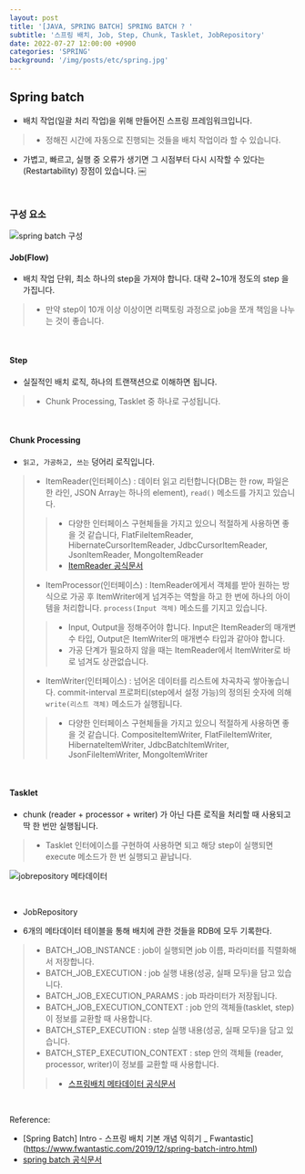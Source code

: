 ```yaml
---
layout: post
title: '[JAVA, SPRING BATCH] SPRING BATCH ? '
subtitle: '스프링 배치, Job, Step, Chunk, Tasklet, JobRepository'
date: 2022-07-27 12:00:00 +0900
categories: 'SPRING'
background: '/img/posts/etc/spring.jpg'
---
```


## Spring batch

- 배치 작업(일괄 처리 작업)을 위해 만들어진 스프링 프레임워크입니다.
> - 정해진 시간에 자동으로 진행되는 것들을 배치 작업이라 할 수 있습니다.
- 가볍고, 빠르고, 실행 중 오류가 생기면 그 시점부터 다시 시작할 수 있다는(Restartability) 장점이 있습니다. 
￼
<br>

### 구성 요소

![spring batch 구성](https://user-images.githubusercontent.com/88040158/208605222-2460da08-61e3-4a27-acda-6c516f732971.png)


#### Job(Flow) 
- 배치 작업 단위, 최소 하나의 step을 가져야 합니다. 대략 2~10개 정도의 step 을 가집니다.
> - 만약 step이 10개 이상 이상이면 리팩토링 과정으로 job을 쪼개 책임을 나누는 것이 좋습니다. 

<br>

#### Step 
- 실질적인 배치 로직, 하나의 트랜잭션으로 이해하면 됩니다.
> - Chunk Processing, Tasklet 중 하나로 구성됩니다. 

<br>

#### Chunk Processing 

- `읽고, 가공하고, 쓰는` 덩어리 로직입니다.  
> - ItemReader(인터페이스) : 데이터 읽고 리턴합니다(DB는 한 row, 파일은 한 라인, JSON Array는 하나의 element), `read()` 메소드를 가지고 있습니다.
> > - 다양한 인터페이스 구현체들을 가지고 있으니 적절하게 사용하면 좋을 것 같습니다, FlatFileItemReader, HibernateCursorItemReader,  JdbcCursorItemReader, JsonItemReader,  MongoItemReader
> > -  [ItemReader 공식문서](https://docs.spring.io/spring-batch/docs/current/api/org/springframework/batch/item/ItemReader.html)
> - ItemProcessor(인터페이스)  :  ItemReader에게서 객체를 받아 원하는 방식으로 가공 후 ItemWriter에게 넘겨주는 역할을 하고 한 번에 하나의 아이템을 처리합니다. `process(Input 객체)` 메소드를 기지고 있습니다.
> >  - Input, Output을 정해주어야 합니다. Input은 ItemReader의 매개변수 타입, Output은 ItemWriter의 매개변수 타입과 같아야 합니다.
> > - 가공 단계가 필요하지 않을 때는 ItemReader에서 ItemWriter로 바로 넘겨도 상관없습니다. 
> - ItemWriter(인터페이스) :  넘어온 데이터를 리스트에 차곡차곡 쌓아놓습니다. commit-interval 프로퍼티(step에서 설정 가능)의 정의된 숫자에 의해 `write(리스트 객체)` 메소드가 실행됩니다.
> > - 다양한 인터페이스 구현체들을 가지고 있으니 적절하게 사용하면 좋을 것 같습니다. CompositeItemWriter, FlatFileItemWriter, HibernateItemWriter,  JdbcBatchItemWriter, JsonFileItemWriter, MongoItemWriter

<br>

#### Tasklet 
- chunk (reader + processor + writer) 가 아닌 다른 로직을 처리할 때 사용되고 딱 한 번만 실행됩니다. 
> - Tasklet 인터에이스를 구현하여 사용하면 되고 해당 step이 실행되면 execute 메소드가 한 번 실행되고 끝납니다.


![jobrepository 메타데이터](https://user-images.githubusercontent.com/88040158/208605386-fa9a7dac-2358-4dd6-b1ce-330505b29d61.png)

<br>

- JobRepository 

- 6개의 메타데이터 테이블을 통해 배치에 관한 것들을 RDB에 모두 기록한다.

> - BATCH_JOB_INSTANCE : job이 실행되면 job 이름, 파라미터를 직렬화해서 저장합니다.
> - BATCH_JOB_EXECUTION : job 실행 내용(성공, 실패 모두)을 담고 있습니다.
> - BATCH_JOB_EXECUTION_PARAMS : job 파라미터가 저장됩니다.
> - BATCH_JOB_EXECUTION_CONTEXT : job 안의 객체들(tasklet, step)이 정보를 교환할 때 사용합니다. 
> - BATCH_STEP_EXECUTION : step 실행 내용(성공, 실패 모두)을 담고 있습니다.
> - BATCH_STEP_EXECUTION_CONTEXT : step 안의 객체들 (reader, processor, writer)이 정보를 교환할 때 사용합니다. 
> > - [스프링배치 메타데이터 공식문서](https://docs.spring.io/spring-batch/docs/current/reference/html/schema-appendix.html)

<br>

Reference:

- [Spring Batch] Intro - 스프링 배치 기본 개념 익히기 _ Fwantastic](https://www.fwantastic.com/2019/12/spring-batch-intro.html)
- [spring batch 공식문서](https://docs.spring.io/spring-batch/docs/current/reference/html/domain.html#domainLanguageOfBatch)

